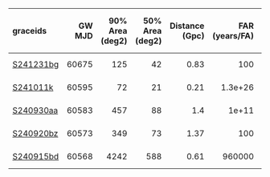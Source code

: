 | graceids                                                          |   GW MJD |   90% Area (deg2) |   50% Area (deg2) |   Distance (Gpc) |   FAR (years/FA) |   Mass (M_sol) | Chirp Mass (left edge)   | gcnids                                                                      |   time |   probability | start                   | comments   |
|:------------------------------------------------------------------|---------:|------------------:|------------------:|-----------------:|-----------------:|---------------:|:-------------------------|:----------------------------------------------------------------------------|-------:|--------------:|:------------------------|:-----------|
| [S241231bg](https://gracedb.ligo.org/superevents/S241231bg/view/) |    60675 |               125 |                42 |             0.83 |        100       |             36 |                          | [2024-12-31T05:41:34](https://fritz.science/gcn_events/2024-12-31T05:41:34) |    900 |          0.6  | 2024-12-31T05:42:22.650 |            |
| [S241011k](https://gracedb.ligo.org/superevents/S241011k/view/)   |    60595 |                72 |                21 |             0.21 |          1.3e+26 |             12 |                          | [2024-10-11T23:38:35](https://fritz.science/gcn_events/2024-10-11T23:38:35) |    300 |          0.52 | 2024-10-12T02:12:49.314 |            |
| [S240930aa](https://gracedb.ligo.org/superevents/S240930aa/view/) |    60583 |               457 |                88 |             1.4  |          1e+11   |             51 |                          | [2024-09-30T04:00:00](https://fritz.science/gcn_events/2024-09-30T04:00:00) |    660 |          0.62 | 2024-09-30T04:00:44.802 |            |
| [S240920bz](https://gracedb.ligo.org/superevents/S240920bz/view/) |    60573 |               349 |                73 |             1.37 |        100       |             53 |                          | [2024-09-20T07:34:24](https://fritz.science/gcn_events/2024-09-20T07:34:24) |   1080 |          0.51 | 2024-09-20T07:35:15.306 |            |
| [S240915bd](https://gracedb.ligo.org/superevents/S240915bd/view/) |    60568 |              4242 |               588 |             0.61 |     960000       |             24 |                          | [2024-09-15T10:51:51](https://fritz.science/gcn_events/2024-09-15T10:51:51) |    600 |          0.94 | 2024-09-15T11:16:06.636 |            |